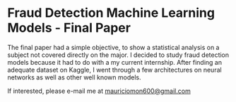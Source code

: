 # Fraud Detection Machine Learning Models - Final Paper

The final paper had a simple objective, to show a statistical analysis on a subject not covered directly on the major.
I decided to study fraud detection models because it had to do with a my current internship.
After finding an adequate dataset on Kaggle, I went through a few architectures on neural networks as well as other well known models.

If interested, please e-mail me at mauriciomon600@gmail.com
